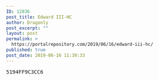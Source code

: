 ```yaml
---
ID: 12836
post_title: Edward III-HC
author: Dragonly
post_excerpt: ""
layout: post
permalink: >
  https://portalrepository.com/2019/06/16/edward-iii-hc/
published: true
post_date: 2019-06-16 11:30:33
---
```

<pre>5194FF9C3CC6</pre>